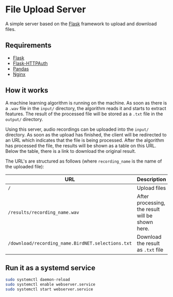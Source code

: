 # File Upload Server

A simple server based on the [Flask](https://flask.palletsprojects.com/en/1.1.x/) framework to upload and download files.




## Requirements

* [Flask](https://pypi.org/project/Flask/)
* [Flask-HTTPAuth](https://pypi.org/project/Flask-HTTPAuth/)
* [Pandas](https://pypi.org/project/pandas/)
* [Nginx](https://www.nginx.com/)

## How it works

A machine learning algorithm is running on the machine. As soon as there is a `.wav` file in the `input/` directory, the algorithm reads it and starts to extract features. The result of the processed file will be stored as a `.txt` file in the `output/` directory.


Using this server, audio recordings can be uploaded into the `input/` directory. As soon as the upload has finished, the client will be redirected to an URL which indicates that the file is being processed. After the algorithm has processed the file, the results will be shown as a table on this URL.
Below the table, there is a link to download the original result.

The URL's are structured as follows
(where `recording_name` is the name of the uploaded file):

URL|Description
-|-
`/`|Upload files
`/results/recording_name.wav`|After processing, the result will be shown here.
`/download/recording_name.BirdNET.selections.txt`|Download the result as `.txt` file

## Run it as a systemd service

```sh
sudo systemctl daemon-reload
sudo systemctl enable webserver.service
sudo systemctl start webserver.service
```


